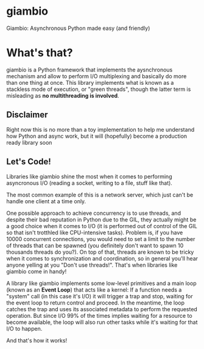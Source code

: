 # giambio
Giambio: Asynchronous Python made easy (and friendly)


# What's that?

giambio is a Python framework that implements the aysnchronous mechanism and allow to perform I/O multiplexing and basically do more than one thing at once.
This library implements what is known as a stackless mode of execution, or "green threads", though the latter term is misleading as **no multithreading is involved**.
        

## Disclaimer

Right now this is no more than a toy implementation to help me understand how Python and async work, but it will (hopefully) become a production ready library soon


## Let's Code!

Libraries like giambio shine the most when it comes to performing asyncronous I/O (reading a socket, writing to a file, stuff like that).

The most common example of this is a network server, which just can't be handle one client at a time only.

One possible approach to achieve concurrency is to use threads, and despite their bad reputation in Python due to the GIL, they actually might be a good choice when it comes to I/O (it is performed out of control of the GIL so that isn't trotthled like CPU-intensive tasks). Problem is, if you have 10000 concurrent connections, you would need to set a limit to the number of threads that can be spawned (you definitely don't want to spawn 10 thousands threads do you?). On top of that, threads are known to be tricky when it comes to synchronization and coordination, so in general you'll hear anyone yelling at you "Don't use threads!". That's when libraries like giambio come in handy!

A library like giambio implements some low-level primitives and a main loop (known as an **Event Loop**) that acts like a kernel: If a function needs a "system" call (in this case it's I/O) it will trigger a trap and stop, waiting for the event loop to return control and proceed. In the meantime, the loop catches the trap and uses its associated metadata to perform the requested operation. But since I/O 99% of the times implies waiting for a resource to become available, the loop will also run other tasks while it's waiting for that I/O to happen.

And that's how it works!

